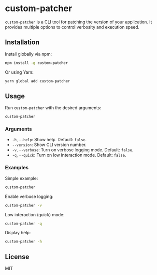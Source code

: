 # custom-patcher

`custom-patcher` is a CLI tool for patching the version of your application. It provides multiple options to control verbosity and execution speed.

## Installation

Install globally via npm:

```sh
npm install -g custom-patcher
```

Or using Yarn:

```sh
yarn global add custom-patcher
```

## Usage

Run `custom-patcher` with the desired arguments:

```sh
custom-patcher
```

### Arguments

- `-h`, `--help`: Show help. Default: `false`.
- `--version`: Show CLI version number.
- `-v`, `--verbose`: Turn on verbose logging mode. Default: `false`.
- `-q`, `--quick`: Turn on low interaction mode. Default: `false`.

### Examples

Simple example:

```sh
custom-patcher
```

Enable verbose logging:

```sh
custom-patcher -v
```

Low interaction (quick) mode:

```sh
custom-patcher -q
```

Display help:

```sh
custom-patcher -h
```

## License

MIT

